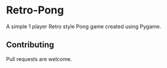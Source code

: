 # Retro-Pong
A simple 1 player Retro style Pong game created using Pygame.

## Contributing
Pull requests are welcome.
